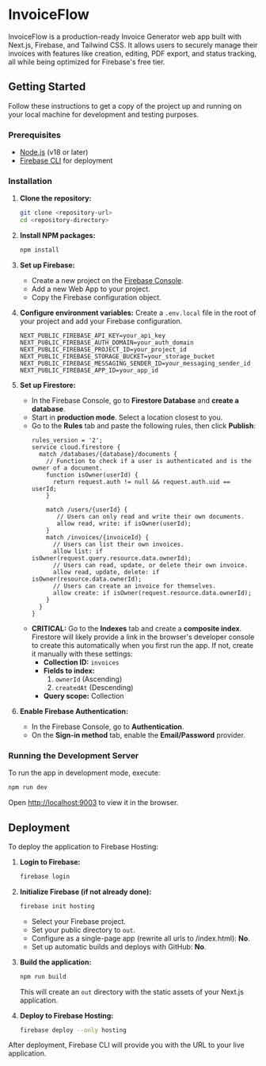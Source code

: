 # InvoiceFlow

InvoiceFlow is a production-ready Invoice Generator web app built with Next.js, Firebase, and Tailwind CSS. It allows users to securely manage their invoices with features like creation, editing, PDF export, and status tracking, all while being optimized for Firebase's free tier.

## Getting Started

Follow these instructions to get a copy of the project up and running on your local machine for development and testing purposes.

### Prerequisites

- [Node.js](https://nodejs.org/) (v18 or later)
- [Firebase CLI](https://firebase.google.com/docs/cli) for deployment

### Installation

1.  **Clone the repository:**
    ```bash
    git clone <repository-url>
    cd <repository-directory>
    ```

2.  **Install NPM packages:**
    ```bash
    npm install
    ```

3.  **Set up Firebase:**
    - Create a new project on the [Firebase Console](https://console.firebase.google.com/).
    - Add a new Web App to your project.
    - Copy the Firebase configuration object.

4.  **Configure environment variables:**
    Create a `.env.local` file in the root of your project and add your Firebase configuration.

    ```env
    NEXT_PUBLIC_FIREBASE_API_KEY=your_api_key
    NEXT_PUBLIC_FIREBASE_AUTH_DOMAIN=your_auth_domain
    NEXT_PUBLIC_FIREBASE_PROJECT_ID=your_project_id
    NEXT_PUBLIC_FIREBASE_STORAGE_BUCKET=your_storage_bucket
    NEXT_PUBLIC_FIREBASE_MESSAGING_SENDER_ID=your_messaging_sender_id
    NEXT_PUBLIC_FIREBASE_APP_ID=your_app_id
    ```

5.  **Set up Firestore:**
    - In the Firebase Console, go to **Firestore Database** and **create a database**.
    - Start in **production mode**. Select a location closest to you.
    - Go to the **Rules** tab and paste the following rules, then click **Publish**:
      ```
      rules_version = '2';
      service cloud.firestore {
        match /databases/{database}/documents {
          // Function to check if a user is authenticated and is the owner of a document.
          function isOwner(userId) {
            return request.auth != null && request.auth.uid == userId;
          }

          match /users/{userId} {
             // Users can only read and write their own documents.
             allow read, write: if isOwner(userId);
          }
          match /invoices/{invoiceId} {
            // Users can list their own invoices.
            allow list: if isOwner(request.query.resource.data.ownerId);
            // Users can read, update, or delete their own invoice.
            allow read, update, delete: if isOwner(resource.data.ownerId);
            // Users can create an invoice for themselves.
            allow create: if isOwner(request.resource.data.ownerId);
          }
        }
      }
      ```
    - **CRITICAL:** Go to the **Indexes** tab and create a **composite index**. Firestore will likely provide a link in the browser's developer console to create this automatically when you first run the app. If not, create it manually with these settings:
        - **Collection ID:** `invoices`
        - **Fields to index:** 
            1. `ownerId` (Ascending)
            2. `createdAt` (Descending)
        - **Query scope:** Collection

6.  **Enable Firebase Authentication:**
    - In the Firebase Console, go to **Authentication**.
    - On the **Sign-in method** tab, enable the **Email/Password** provider.

### Running the Development Server

To run the app in development mode, execute:

```bash
npm run dev
```

Open [http://localhost:9003](http://localhost:9003) to view it in the browser.

## Deployment

To deploy the application to Firebase Hosting:

1.  **Login to Firebase:**
    ```bash
    firebase login
    ```

2.  **Initialize Firebase (if not already done):**
    ```bash
    firebase init hosting
    ```
    - Select your Firebase project.
    - Set your public directory to `out`.
    - Configure as a single-page app (rewrite all urls to /index.html): **No**.
    - Set up automatic builds and deploys with GitHub: **No**.

3.  **Build the application:**
    ```bash
    npm run build
    ```
    This will create an `out` directory with the static assets of your Next.js application.

4.  **Deploy to Firebase Hosting:**
    ```bash
    firebase deploy --only hosting
    ```

After deployment, Firebase CLI will provide you with the URL to your live application.
